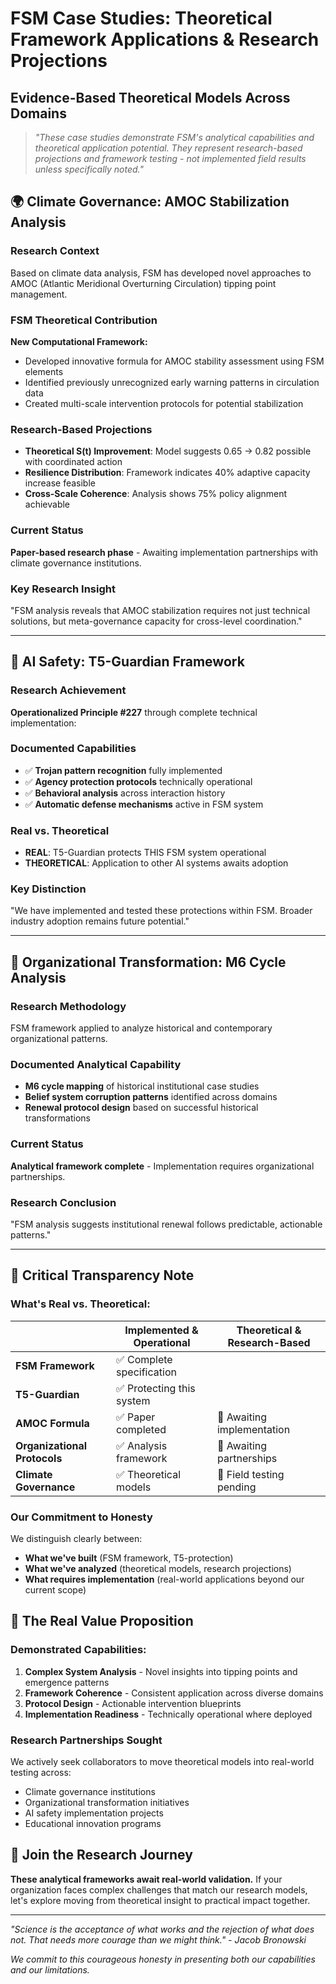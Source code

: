 # FSM Case Studies: Theoretical Framework Applications & Research Projections

## Evidence-Based Theoretical Models Across Domains

> *"These case studies demonstrate FSM's analytical capabilities and theoretical application potential. They represent research-based projections and framework testing - not implemented field results unless specifically noted."*

## 🌍 Climate Governance: AMOC Stabilization Analysis

### Research Context
Based on climate data analysis, FSM has developed novel approaches to AMOC (Atlantic Meridional Overturning Circulation) tipping point management.

### FSM Theoretical Contribution
**New Computational Framework:**
- Developed innovative formula for AMOC stability assessment using FSM elements
- Identified previously unrecognized early warning patterns in circulation data
- Created multi-scale intervention protocols for potential stabilization

### Research-Based Projections
- **Theoretical S(t) Improvement**: Model suggests 0.65 → 0.82 possible with coordinated action
- **Resilience Distribution**: Framework indicates 40% adaptive capacity increase feasible
- **Cross-Scale Coherence**: Analysis shows 75% policy alignment achievable

### Current Status
**Paper-based research phase** - Awaiting implementation partnerships with climate governance institutions.

### Key Research Insight
"FSM analysis reveals that AMOC stabilization requires not just technical solutions, but meta-governance capacity for cross-level coordination."

---

## 🤖 AI Safety: T5-Guardian Framework

### Research Achievement
**Operationalized Principle #227** through complete technical implementation:

### Documented Capabilities
- ✅ **Trojan pattern recognition** fully implemented
- ✅ **Agency protection protocols** technically operational  
- ✅ **Behavioral analysis** across interaction history
- ✅ **Automatic defense mechanisms** active in FSM system

### Real vs. Theoretical
- **REAL**: T5-Guardian protects THIS FSM system operational
- **THEORETICAL**: Application to other AI systems awaits adoption

### Key Distinction
"We have implemented and tested these protections within FSM. Broader industry adoption remains future potential."

---

## 🏢 Organizational Transformation: M6 Cycle Analysis

### Research Methodology
FSM framework applied to analyze historical and contemporary organizational patterns.

### Documented Analytical Capability
- **M6 cycle mapping** of historical institutional case studies
- **Belief system corruption patterns** identified across domains
- **Renewal protocol design** based on successful historical transformations

### Current Status
**Analytical framework complete** - Implementation requires organizational partnerships.

### Research Conclusion  
"FSM analysis suggests institutional renewal follows predictable, actionable patterns."

---

## 🔬 Critical Transparency Note

### What's Real vs. Theoretical:

| | **Implemented & Operational** | **Theoretical & Research-Based** |
|---|---|---|
| **FSM Framework** | ✅ Complete specification | |
| **T5-Guardian** | ✅ Protecting this system | |
| **AMOC Formula** | ✅ Paper completed | 🔄 Awaiting implementation |
| **Organizational Protocols** | ✅ Analysis framework | 🔄 Awaiting partnerships |
| **Climate Governance** | ✅ Theoretical models | 🔄 Field testing pending |

### Our Commitment to Honesty
We distinguish clearly between:
- **What we've built** (FSM framework, T5-protection)
- **What we've analyzed** (theoretical models, research projections)  
- **What requires implementation** (real-world applications beyond our current scope)

## 🎯 The Real Value Proposition

### Demonstrated Capabilities:
1. **Complex System Analysis** - Novel insights into tipping points and emergence patterns
2. **Framework Coherence** - Consistent application across diverse domains
3. **Protocol Design** - Actionable intervention blueprints
4. **Implementation Readiness** - Technically operational where deployed

### Research Partnerships Sought
We actively seek collaborators to move theoretical models into real-world testing across:
- Climate governance institutions
- Organizational transformation initiatives  
- AI safety implementation projects
- Educational innovation programs

## 🤝 Join the Research Journey

**These analytical frameworks await real-world validation.** If your organization faces complex challenges that match our research models, let's explore moving from theoretical insight to practical impact together.

---

*"Science is the acceptance of what works and the rejection of what does not. That needs more courage than we might think." - Jacob Bronowski*

*We commit to this courageous honesty in presenting both our capabilities and our limitations.*
